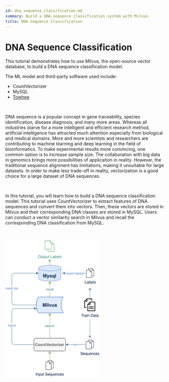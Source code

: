 ```yaml
---
id: dna_sequence_classification.md
summary: Build a DNA sequence classification system with Milvus.
title: DNA Sequence Classification
---
```


# DNA Sequence Classification 

This tutorial demonstrates how to use Milvus, the open-source vector database, to build a DNA sequence classification model.

The ML model and third-party software used include:
- CountVectorizer
- MySQL
- [Towhee](https://towhee.io/)

<br/>

DNA sequence is a popular concept in gene traceability, species identification, disease diagnosis, and many more areas. Whereas all industries starve for a more intelligent and efficient research method, artificial intelligence has attracted much attention especially from biological and medical domains. More and more scientists and researchers are contributing to machine learning and deep learning in the field of bioinformatics. To make experimental results more convincing, one common option is to increase sample size. The collaboration with big data in genomics brings more possibilities of application in reality. However, the traditional sequence alignment has limitations, making it unsuitable for large datasets. In order to make less trade-off in reality, vectorization is a good choice for a large dataset of DNA sequences. 

<br/>

In this tutorial, you will learn how to build a DNA sequence classification model. This tutorial uses CountVectorizer to extract features of DNA sequences and convert them into vectors. Then, these vectors are stored in Milvus and their corresponding DNA classes are stored in MySQL. Users can conduct a vector similarity search in Milvus and recall the corresponding DNA classification from MySQL.

<br/>

![dna](../../../assets/dna.png "Workflow of a DNA sequence classification model.")

